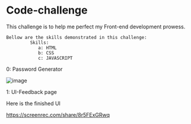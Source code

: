 # Code-challenge
This challenge is to help me perfect my Front-end development prowess.

    Bellow are the skills demonstrated in this challenge:
             Skills:
                a: HTML
                b: CSS
                c: JAVASCRIPT

0: Password Generator
    
![image](https://github.com/ngarikev/Code-challenge/assets/122980206/fcc075fb-0501-4396-85ef-32ff02a4c09a)


1: UI-Feedback page

Here is the finished UI 

https://screenrec.com/share/8r5FExGRwq

